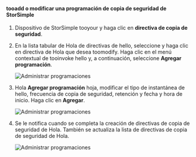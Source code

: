 
<!--author=alkohli last changed: 01/02/17-->

#### <a name="tooadd-or-modify-a-storsimple-backup-schedule"></a>tooadd o modificar una programación de copia de seguridad de StorSimple

1. Dispositivo de StorSimple tooyour y haga clic en **directiva de copia de seguridad**.

2. En la lista tabular de Hola de directivas de hello, seleccione y haga clic en directiva de Hola que desea toomodify. Haga clic en el menú contextual de tooinvoke hello y, a continuación, seleccione **Agregar programación**.

    ![Administrar programaciones](./media/storsimple-8000-add-modify-backup-schedule-u2/addschedule1.png)

3. Hola **Agregar programación** hoja, modificar el tipo de instantánea de hello, frecuencia de copia de seguridad, retención y fecha y hora de inicio. Haga clic en **Agregar**.

    ![Administrar programaciones](./media/storsimple-8000-add-modify-backup-schedule-u2/addschedule5.png)

4. Se le notifica cuando se completa la creación de directivas de copia de seguridad de Hola. También se actualiza la lista de directivas de copia de seguridad de Hola.

    ![Administrar programaciones](./media/storsimple-8000-add-modify-backup-schedule-u2/addschedule4.png)

